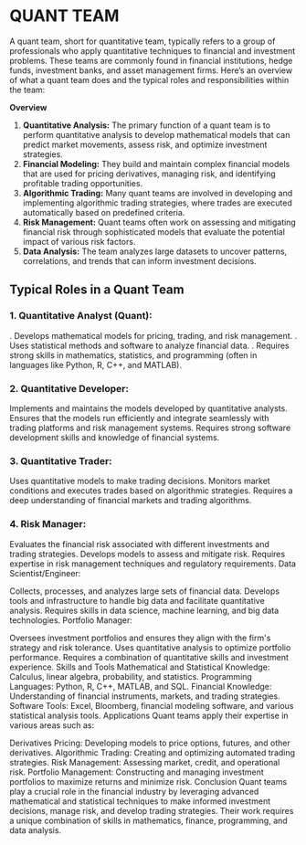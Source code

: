 # QUANT TEAM

A quant team, short for quantitative team, typically refers to a group of professionals who apply quantitative techniques to financial and investment problems. These teams are commonly found in financial institutions, hedge funds, investment banks, and asset management firms. Here’s an overview of what a quant team does and the typical roles and responsibilities within the team:

**Overview**
1. **Quantitative Analysis:** The primary function of a quant team is to perform quantitative analysis to develop mathematical models that can predict market movements, assess risk, and optimize investment strategies.
2. **Financial Modeling:** They build and maintain complex financial models that are used for pricing derivatives, managing risk, and identifying profitable trading opportunities.
3. **Algorithmic Trading:** Many quant teams are involved in developing and implementing algorithmic trading strategies, where trades are executed automatically based on predefined criteria.
4. **Risk Management:** Quant teams often work on assessing and mitigating financial risk through sophisticated models that evaluate the potential impact of various risk factors.
5. **Data Analysis:** The team analyzes large datasets to uncover patterns, correlations, and trends that can inform investment decisions.

## Typical Roles in a Quant Team
### 1. Quantitative Analyst (Quant):
. Develops mathematical models for pricing, trading, and risk management.
. Uses statistical methods and software to analyze financial data.
. Requires strong skills in mathematics, statistics, and programming (often in languages like Python, R, C++, and MATLAB).

### 2. Quantitative Developer:

Implements and maintains the models developed by quantitative analysts.
Ensures that the models run efficiently and integrate seamlessly with trading platforms and risk management systems.
Requires strong software development skills and knowledge of financial systems.
### 3. Quantitative Trader:

Uses quantitative models to make trading decisions.
Monitors market conditions and executes trades based on algorithmic strategies.
Requires a deep understanding of financial markets and trading algorithms.
### 4. Risk Manager:

Evaluates the financial risk associated with different investments and trading strategies.
Develops models to assess and mitigate risk.
Requires expertise in risk management techniques and regulatory requirements.
Data Scientist/Engineer:

Collects, processes, and analyzes large sets of financial data.
Develops tools and infrastructure to handle big data and facilitate quantitative analysis.
Requires skills in data science, machine learning, and big data technologies.
Portfolio Manager:

Oversees investment portfolios and ensures they align with the firm's strategy and risk tolerance.
Uses quantitative analysis to optimize portfolio performance.
Requires a combination of quantitative skills and investment experience.
Skills and Tools
Mathematical and Statistical Knowledge: Calculus, linear algebra, probability, and statistics.
Programming Languages: Python, R, C++, MATLAB, and SQL.
Financial Knowledge: Understanding of financial instruments, markets, and trading strategies.
Software Tools: Excel, Bloomberg, financial modeling software, and various statistical analysis tools.
Applications
Quant teams apply their expertise in various areas such as:

Derivatives Pricing: Developing models to price options, futures, and other derivatives.
Algorithmic Trading: Creating and optimizing automated trading strategies.
Risk Management: Assessing market, credit, and operational risk.
Portfolio Management: Constructing and managing investment portfolios to maximize returns and minimize risk.
Conclusion
Quant teams play a crucial role in the financial industry by leveraging advanced mathematical and statistical techniques to make informed investment decisions, manage risk, and develop trading strategies. Their work requires a unique combination of skills in mathematics, finance, programming, and data analysis.
